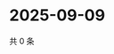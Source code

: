 # 2025-09-09

共 0 条

<!-- BEGIN ZHIHUQUESTIONS -->
<!-- 最后更新时间 Tue Sep 09 2025 19:10:00 GMT+0800 (China Standard Time) -->

<!-- END ZHIHUQUESTIONS -->
